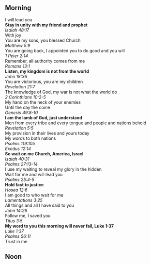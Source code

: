 ## Morning

I will lead you  
**Stay in unity with my friend and prophet**  
_Isaiah 48:17_  
With joy  
You are my sons, you blessed Church  
_Matthew 5:9_  
You are going back, I appointed you to do good and you will  
_1 Peter 2:14_  
Remember, all authority comes from me  
_Romans 13:1_  
**Listen, my kingdom is not from the world**  
_John 18:36_  
You are victorious, you are my children  
_Revelation 21:7_  
The knowledge of God, my war is not what the world do  
_2 Corinthians 10:3-5_  
My hand on the neck of your enemies  
Until the day the come  
_Genesis 49:8-10_  
**I am the lamb of God, just understand**  
Men from every tribe and every tongue and people and nations behold  
_Revelation 5:5_  
My provision in their lives and yours today  
My words to both nations  
_Psalms 119:105_  
_Exodus 12:14_  
**So wait on me Church, America, Israel**  
_Isaiah 40:31_  
_Psalms 27:13-14_  
I use my waiting to reveal my glory in the hidden  
Wait for me and will lead you  
_Psalms 25:4-5_  
**Hold fast to justice**  
_Hosea 12:6_  
I am good to who wait for me  
_Lamentations 3:25_  
All things and all I have said to you  
_John 14:26_  
Follow me, I saved you  
_Titus 3:5_  
**My word to you this morning will never fail, Luke 1:37**  
_Luke 1:37_  
_Psalms 56:11_  
Trust in me  

## Noon